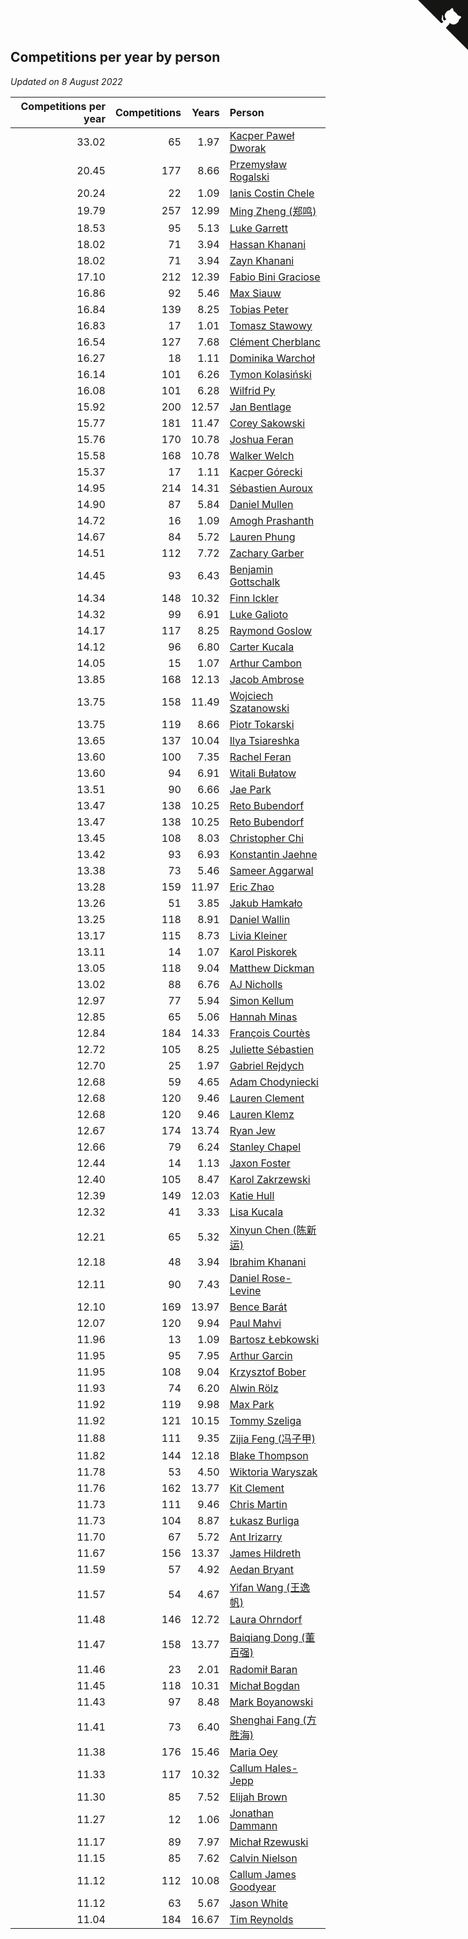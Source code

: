 ## Competitions per year by person

*Updated on  8 August 2022*

| Competitions per year | Competitions | Years | Person |
| ---: | ---: | ---: | :--- |
| 33.02 | 65 | 1.97 | [Kacper Paweł Dworak](https://www.worldcubeassociation.org/persons/2020DWOR01) |
| 20.45 | 177 | 8.66 | [Przemysław Rogalski](https://www.worldcubeassociation.org/persons/2013ROGA02) |
| 20.24 | 22 | 1.09 | [Ianis Costin Chele](https://www.worldcubeassociation.org/persons/2021CHEL01) |
| 19.79 | 257 | 12.99 | [Ming Zheng (郑鸣)](https://www.worldcubeassociation.org/persons/2009ZHEN11) |
| 18.53 | 95 | 5.13 | [Luke Garrett](https://www.worldcubeassociation.org/persons/2017GARR05) |
| 18.02 | 71 | 3.94 | [Hassan Khanani](https://www.worldcubeassociation.org/persons/2018KHAN26) |
| 18.02 | 71 | 3.94 | [Zayn Khanani](https://www.worldcubeassociation.org/persons/2018KHAN28) |
| 17.10 | 212 | 12.39 | [Fabio Bini Graciose](https://www.worldcubeassociation.org/persons/2010GRAC02) |
| 16.86 | 92 | 5.46 | [Max Siauw](https://www.worldcubeassociation.org/persons/2017SIAU02) |
| 16.84 | 139 | 8.25 | [Tobias Peter](https://www.worldcubeassociation.org/persons/2014PETE03) |
| 16.83 | 17 | 1.01 | [Tomasz Stawowy](https://www.worldcubeassociation.org/persons/2021STAW01) |
| 16.54 | 127 | 7.68 | [Clément Cherblanc](https://www.worldcubeassociation.org/persons/2014CHER05) |
| 16.27 | 18 | 1.11 | [Dominika Warchoł](https://www.worldcubeassociation.org/persons/2021WARC01) |
| 16.14 | 101 | 6.26 | [Tymon Kolasiński](https://www.worldcubeassociation.org/persons/2016KOLA02) |
| 16.08 | 101 | 6.28 | [Wilfrid Py](https://www.worldcubeassociation.org/persons/2016PYWI01) |
| 15.92 | 200 | 12.57 | [Jan Bentlage](https://www.worldcubeassociation.org/persons/2010BENT01) |
| 15.77 | 181 | 11.47 | [Corey Sakowski](https://www.worldcubeassociation.org/persons/2011SAKO01) |
| 15.76 | 170 | 10.78 | [Joshua Feran](https://www.worldcubeassociation.org/persons/2011FERA01) |
| 15.58 | 168 | 10.78 | [Walker Welch](https://www.worldcubeassociation.org/persons/2011WELC01) |
| 15.37 | 17 | 1.11 | [Kacper Górecki](https://www.worldcubeassociation.org/persons/2021GORE01) |
| 14.95 | 214 | 14.31 | [Sébastien Auroux](https://www.worldcubeassociation.org/persons/2008AURO01) |
| 14.90 | 87 | 5.84 | [Daniel Mullen](https://www.worldcubeassociation.org/persons/2016MULL04) |
| 14.72 | 16 | 1.09 | [Amogh Prashanth](https://www.worldcubeassociation.org/persons/2021PRAS01) |
| 14.67 | 84 | 5.72 | [Lauren Phung](https://www.worldcubeassociation.org/persons/2016PHUN02) |
| 14.51 | 112 | 7.72 | [Zachary Garber](https://www.worldcubeassociation.org/persons/2014GARB01) |
| 14.45 | 93 | 6.43 | [Benjamin Gottschalk](https://www.worldcubeassociation.org/persons/2016GOTT01) |
| 14.34 | 148 | 10.32 | [Finn Ickler](https://www.worldcubeassociation.org/persons/2012ICKL01) |
| 14.32 | 99 | 6.91 | [Luke Galioto](https://www.worldcubeassociation.org/persons/2015GALI02) |
| 14.17 | 117 | 8.25 | [Raymond Goslow](https://www.worldcubeassociation.org/persons/2014GOSL01) |
| 14.12 | 96 | 6.80 | [Carter Kucala](https://www.worldcubeassociation.org/persons/2015KUCA01) |
| 14.05 | 15 | 1.07 | [Arthur Cambon](https://www.worldcubeassociation.org/persons/2021CAMB01) |
| 13.85 | 168 | 12.13 | [Jacob Ambrose](https://www.worldcubeassociation.org/persons/2010AMBR01) |
| 13.75 | 158 | 11.49 | [Wojciech Szatanowski](https://www.worldcubeassociation.org/persons/2011SZAT01) |
| 13.75 | 119 | 8.66 | [Piotr Tokarski](https://www.worldcubeassociation.org/persons/2013TOKA01) |
| 13.65 | 137 | 10.04 | [Ilya Tsiareshka](https://www.worldcubeassociation.org/persons/2012TERE01) |
| 13.60 | 100 | 7.35 | [Rachel Feran](https://www.worldcubeassociation.org/persons/2015FERA01) |
| 13.60 | 94 | 6.91 | [Witali Bułatow](https://www.worldcubeassociation.org/persons/2015BUAT01) |
| 13.51 | 90 | 6.66 | [Jae Park](https://www.worldcubeassociation.org/persons/2015PARK24) |
| 13.47 | 138 | 10.25 | [Reto Bubendorf](https://www.worldcubeassociation.org/persons/2012BUBE01) |
| 13.47 | 138 | 10.25 | [Reto Bubendorf](https://www.worldcubeassociation.org/persons/2012BUBE01) |
| 13.45 | 108 | 8.03 | [Christopher Chi](https://www.worldcubeassociation.org/persons/2014CHIC01) |
| 13.42 | 93 | 6.93 | [Konstantin Jaehne](https://www.worldcubeassociation.org/persons/2015JAEH01) |
| 13.38 | 73 | 5.46 | [Sameer Aggarwal](https://www.worldcubeassociation.org/persons/2017AGGA01) |
| 13.28 | 159 | 11.97 | [Eric Zhao](https://www.worldcubeassociation.org/persons/2010ZHAO19) |
| 13.26 | 51 | 3.85 | [Jakub Hamkało](https://www.worldcubeassociation.org/persons/2018HAMK01) |
| 13.25 | 118 | 8.91 | [Daniel Wallin](https://www.worldcubeassociation.org/persons/2013WALL03) |
| 13.17 | 115 | 8.73 | [Livia Kleiner](https://www.worldcubeassociation.org/persons/2013KLEI03) |
| 13.11 | 14 | 1.07 | [Karol Piskorek](https://www.worldcubeassociation.org/persons/2021PISK01) |
| 13.05 | 118 | 9.04 | [Matthew Dickman](https://www.worldcubeassociation.org/persons/2013DICK01) |
| 13.02 | 88 | 6.76 | [AJ Nicholls](https://www.worldcubeassociation.org/persons/2015NICH04) |
| 12.97 | 77 | 5.94 | [Simon Kellum](https://www.worldcubeassociation.org/persons/2016KELL12) |
| 12.85 | 65 | 5.06 | [Hannah Minas](https://www.worldcubeassociation.org/persons/2017MINA04) |
| 12.84 | 184 | 14.33 | [François Courtès](https://www.worldcubeassociation.org/persons/2008COUR01) |
| 12.72 | 105 | 8.25 | [Juliette Sébastien](https://www.worldcubeassociation.org/persons/2014SEBA01) |
| 12.70 | 25 | 1.97 | [Gabriel Rejdych](https://www.worldcubeassociation.org/persons/2020REJD01) |
| 12.68 | 59 | 4.65 | [Adam Chodyniecki](https://www.worldcubeassociation.org/persons/2017CHOD02) |
| 12.68 | 120 | 9.46 | [Lauren Clement](https://www.worldcubeassociation.org/persons/2013KLEM01) |
| 12.68 | 120 | 9.46 | [Lauren Klemz](https://www.worldcubeassociation.org/persons/2013KLEM01) |
| 12.67 | 174 | 13.74 | [Ryan Jew](https://www.worldcubeassociation.org/persons/2008JEWR01) |
| 12.66 | 79 | 6.24 | [Stanley Chapel](https://www.worldcubeassociation.org/persons/2016CHAP04) |
| 12.44 | 14 | 1.13 | [Jaxon Foster](https://www.worldcubeassociation.org/persons/2021FOST01) |
| 12.40 | 105 | 8.47 | [Karol Zakrzewski](https://www.worldcubeassociation.org/persons/2014ZAKR01) |
| 12.39 | 149 | 12.03 | [Katie Hull](https://www.worldcubeassociation.org/persons/2010HULL01) |
| 12.32 | 41 | 3.33 | [Lisa Kucala](https://www.worldcubeassociation.org/persons/2019KUCA01) |
| 12.21 | 65 | 5.32 | [Xinyun Chen (陈新运)](https://www.worldcubeassociation.org/persons/2017CHEN36) |
| 12.18 | 48 | 3.94 | [Ibrahim Khanani](https://www.worldcubeassociation.org/persons/2018KHAN27) |
| 12.11 | 90 | 7.43 | [Daniel Rose-Levine](https://www.worldcubeassociation.org/persons/2015ROSE01) |
| 12.10 | 169 | 13.97 | [Bence Barát](https://www.worldcubeassociation.org/persons/2008BARA01) |
| 12.07 | 120 | 9.94 | [Paul Mahvi](https://www.worldcubeassociation.org/persons/2012MAHV01) |
| 11.96 | 13 | 1.09 | [Bartosz Łebkowski](https://www.worldcubeassociation.org/persons/2021LEBK01) |
| 11.95 | 95 | 7.95 | [Arthur Garcin](https://www.worldcubeassociation.org/persons/2014GARC27) |
| 11.95 | 108 | 9.04 | [Krzysztof Bober](https://www.worldcubeassociation.org/persons/2013BOBE01) |
| 11.93 | 74 | 6.20 | [Alwin Rölz](https://www.worldcubeassociation.org/persons/2016ROLZ01) |
| 11.92 | 119 | 9.98 | [Max Park](https://www.worldcubeassociation.org/persons/2012PARK03) |
| 11.92 | 121 | 10.15 | [Tommy Szeliga](https://www.worldcubeassociation.org/persons/2012SZEL01) |
| 11.88 | 111 | 9.35 | [Zijia Feng (冯子甲)](https://www.worldcubeassociation.org/persons/2013FENG02) |
| 11.82 | 144 | 12.18 | [Blake Thompson](https://www.worldcubeassociation.org/persons/2010THOM03) |
| 11.78 | 53 | 4.50 | [Wiktoria Waryszak](https://www.worldcubeassociation.org/persons/2018WARY01) |
| 11.76 | 162 | 13.77 | [Kit Clement](https://www.worldcubeassociation.org/persons/2008CLEM01) |
| 11.73 | 111 | 9.46 | [Chris Martin](https://www.worldcubeassociation.org/persons/2013MART03) |
| 11.73 | 104 | 8.87 | [Łukasz Burliga](https://www.worldcubeassociation.org/persons/2013BURL01) |
| 11.70 | 67 | 5.72 | [Ant Irizarry](https://www.worldcubeassociation.org/persons/2016IRIZ02) |
| 11.67 | 156 | 13.37 | [James Hildreth](https://www.worldcubeassociation.org/persons/2009HILD01) |
| 11.59 | 57 | 4.92 | [Aedan Bryant](https://www.worldcubeassociation.org/persons/2017BRYA06) |
| 11.57 | 54 | 4.67 | [Yifan Wang (王逸帆)](https://www.worldcubeassociation.org/persons/2017WANY29) |
| 11.48 | 146 | 12.72 | [Laura Ohrndorf](https://www.worldcubeassociation.org/persons/2009OHRN01) |
| 11.47 | 158 | 13.77 | [Baiqiang Dong (董百强)](https://www.worldcubeassociation.org/persons/2008DONG06) |
| 11.46 | 23 | 2.01 | [Radomił Baran](https://www.worldcubeassociation.org/persons/2020BARA02) |
| 11.45 | 118 | 10.31 | [Michał Bogdan](https://www.worldcubeassociation.org/persons/2012BOGD01) |
| 11.43 | 97 | 8.48 | [Mark Boyanowski](https://www.worldcubeassociation.org/persons/2014BOYA01) |
| 11.41 | 73 | 6.40 | [Shenghai Fang (方胜海)](https://www.worldcubeassociation.org/persons/2016FANG01) |
| 11.38 | 176 | 15.46 | [Maria Oey](https://www.worldcubeassociation.org/persons/2007OEYM01) |
| 11.33 | 117 | 10.32 | [Callum Hales-Jepp](https://www.worldcubeassociation.org/persons/2012HALE01) |
| 11.30 | 85 | 7.52 | [Elijah Brown](https://www.worldcubeassociation.org/persons/2015BROW03) |
| 11.27 | 12 | 1.06 | [Jonathan Dammann](https://www.worldcubeassociation.org/persons/2021DAMM01) |
| 11.17 | 89 | 7.97 | [Michał Rzewuski](https://www.worldcubeassociation.org/persons/2014RZEW01) |
| 11.15 | 85 | 7.62 | [Calvin Nielson](https://www.worldcubeassociation.org/persons/2014NIEL03) |
| 11.12 | 112 | 10.08 | [Callum James Goodyear](https://www.worldcubeassociation.org/persons/2012GOOD02) |
| 11.12 | 63 | 5.67 | [Jason White](https://www.worldcubeassociation.org/persons/2016WHIT16) |
| 11.04 | 184 | 16.67 | [Tim Reynolds](https://www.worldcubeassociation.org/persons/2005REYN01) |


<a href="https://github.com/jonatanklosko/wca_statistics" class="github-corner" aria-label="View source on Github"><svg width="80" height="80" viewBox="0 0 250 250" style="fill:#151513; color:#fff; position: absolute; top: 0; border: 0; right: 0;" aria-hidden="true"><path d="M0,0 L115,115 L130,115 L142,142 L250,250 L250,0 Z"></path><path d="M128.3,109.0 C113.8,99.7 119.0,89.6 119.0,89.6 C122.0,82.7 120.5,78.6 120.5,78.6 C119.2,72.0 123.4,76.3 123.4,76.3 C127.3,80.9 125.5,87.3 125.5,87.3 C122.9,97.6 130.6,101.9 134.4,103.2" fill="currentColor" style="transform-origin: 130px 106px;" class="octo-arm"></path><path d="M115.0,115.0 C114.9,115.1 118.7,116.5 119.8,115.4 L133.7,101.6 C136.9,99.2 139.9,98.4 142.2,98.6 C133.8,88.0 127.5,74.4 143.8,58.0 C148.5,53.4 154.0,51.2 159.7,51.0 C160.3,49.4 163.2,43.6 171.4,40.1 C171.4,40.1 176.1,42.5 178.8,56.2 C183.1,58.6 187.2,61.8 190.9,65.4 C194.5,69.0 197.7,73.2 200.1,77.6 C213.8,80.2 216.3,84.9 216.3,84.9 C212.7,93.1 206.9,96.0 205.4,96.6 C205.1,102.4 203.0,107.8 198.3,112.5 C181.9,128.9 168.3,122.5 157.7,114.1 C157.9,116.9 156.7,120.9 152.7,124.9 L141.0,136.5 C139.8,137.7 141.6,141.9 141.8,141.8 Z" fill="currentColor" class="octo-body"></path></svg></a><style>.github-corner:hover .octo-arm{animation:octocat-wave 560ms ease-in-out}@keyframes octocat-wave{0%,100%{transform:rotate(0)}20%,60%{transform:rotate(-25deg)}40%,80%{transform:rotate(10deg)}}@media (max-width:500px){.github-corner:hover .octo-arm{animation:none}.github-corner .octo-arm{animation:octocat-wave 560ms ease-in-out}}</style>
